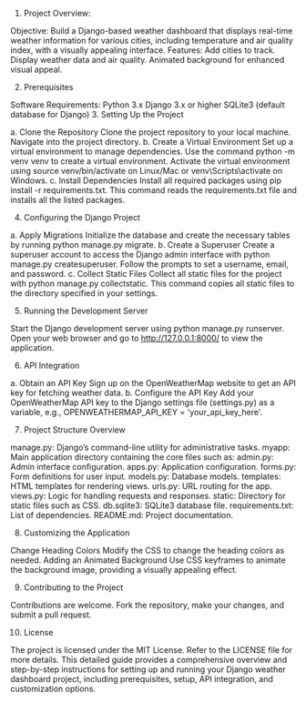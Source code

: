 1. Project Overview:

Objective: Build a Django-based weather dashboard that displays real-time weather information for various cities, including temperature and air quality index, with a visually appealing interface.
Features:
Add cities to track.
Display weather data and air quality.
Animated background for enhanced visual appeal.

2. Prerequisites

Software Requirements:
Python 3.x
Django 3.x or higher
SQLite3 (default database for Django)
3. Setting Up the Project

a. Clone the Repository
Clone the project repository to your local machine.
Navigate into the project directory.
b. Create a Virtual Environment
Set up a virtual environment to manage dependencies.
Use the command python -m venv venv to create a virtual environment.
Activate the virtual environment using source venv/bin/activate on Linux/Mac or venv\Scripts\activate on Windows.
c. Install Dependencies
Install all required packages using pip install -r requirements.txt. This command reads the requirements.txt file and installs all the listed packages.

4. Configuring the Django Project

a. Apply Migrations
Initialize the database and create the necessary tables by running python manage.py migrate.
b. Create a Superuser
Create a superuser account to access the Django admin interface with python manage.py createsuperuser. Follow the prompts to set a username, email, and password.
c. Collect Static Files
Collect all static files for the project with python manage.py collectstatic. This command copies all static files to the directory specified in your settings.

5. Running the Development Server

Start the Django development server using python manage.py runserver.
Open your web browser and go to http://127.0.0.1:8000/ to view the application.

6. API Integration

a. Obtain an API Key
Sign up on the OpenWeatherMap website to get an API key for fetching weather data.
b. Configure the API Key
Add your OpenWeatherMap API key to the Django settings file (settings.py) as a variable, e.g., OPENWEATHERMAP_API_KEY = 'your_api_key_here'.

7. Project Structure Overview

manage.py: Django’s command-line utility for administrative tasks.
myapp: Main application directory containing the core files such as:
admin.py: Admin interface configuration.
apps.py: Application configuration.
forms.py: Form definitions for user input.
models.py: Database models.
templates: HTML templates for rendering views.
urls.py: URL routing for the app.
views.py: Logic for handling requests and responses.
static: Directory for static files such as CSS.
db.sqlite3: SQLite3 database file.
requirements.txt: List of dependencies.
README.md: Project documentation.

8. Customizing the Application

Change Heading Colors
Modify the CSS to change the heading colors as needed.
Adding an Animated Background
Use CSS keyframes to animate the background image, providing a visually appealing effect.

9. Contributing to the Project

Contributions are welcome. Fork the repository, make your changes, and submit a pull request.

10. License

The project is licensed under the MIT License. Refer to the LICENSE file for more details.
This detailed guide provides a comprehensive overview and step-by-step instructions for setting up and running your Django weather dashboard project, including prerequisites, setup, API integration, and customization options.
